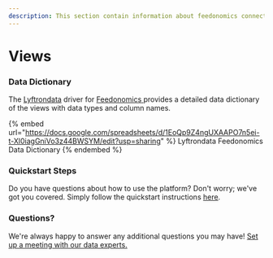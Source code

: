 ```yaml
---
description: This section contain information about feedonomics connector views information
---
```


# Views

### Data Dictionary

The [Lyftrondata](https://www.lyftrondata.com/) driver for [Feedonomics](https://www.lyftrondata.com/integration/Feedonomics/)[ ](https://www.lyftrondata.com/integration/feedonomics/)provides a detailed data dictionary of the views with data types and column names.

{% embed url="https://docs.google.com/spreadsheets/d/1EoQp9Z4ngUXAAPO7n5ei-t-Xl0iagGniVo3z44BWSYM/edit?usp=sharing" %}
Lyftrondata Feedonomics Data Dictionary
{% endembed %}

### Quickstart Steps

Do you have questions about how to use the platform? Don't worry; we've got you covered. Simply follow the quickstart instructions [here](../../../../quickstart-steps.md).

### Questions? <a href="#questions" id="questions"></a>

We're always happy to answer any additional questions you may have! [Set up a meeting with our data experts.](https://www.lyftrondata.com/book-a-meeting/)


